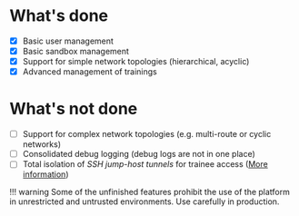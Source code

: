 # What's done 

* [x] Basic user management
* [x] Basic sandbox management
* [x] Support for simple network topologies (hierarchical, acyclic)
* [x] Advanced management of trainings

# What's not done

* [ ] Support for complex network topologies (e.g. multi-route or cyclic networks)
* [ ] Consolidated debug logging (debug logs are not in one place)
* [ ] Total isolation of *SSH jump-host tunnels* for trainee access ([More information](./user-guide-advanced/sandboxes/sandbox-ssh-access.md))

!!! warning
    Some of the unfinished features prohibit the use of the platform in unrestricted and untrusted environments. Use carefully in production.




